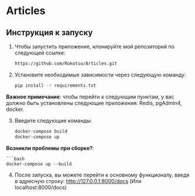 # Articles

## Инструкция к запуску

1. Чтобы запустить приложение, клонируйте мой репозиторий по следующей ссылке:

   ```bash
   https://github.com/Rokotsu/Articles.git
   
2. Установите необходимые зависимости через следующую команду:
   
    ```bash 
   pip install -r requirements.txt

**Важное примечание**: чтобы перейти к следующим пунктам, у вас должно быть установлены следующие приложения: Redis, pgAdmin4, docker.

3. Введите следующие команды:
    ```bash 
    docker-compose build
    docker-compose up
**Возникли проблемы при сборке?**:
   
    ```bash 
    docker-compose up --build
   
4. После запуска, вы можете перейти к основному функционалу, введя в адресную строку: http://127.0.0.1:8000/docs (Или localhost:8000/docs)
